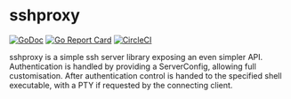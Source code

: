 # sshproxy

[![GoDoc](https://godoc.org/github.com/balena-io/sshproxy?status.svg)](https://godoc.org/github.com/balena-io/sshproxy)
[![Go Report Card](https://goreportcard.com/badge/github.com/balena-io/sshproxy)](https://goreportcard.com/report/github.com/balena-io/sshproxy)
[![CircleCI](https://circleci.com/gh/balena-io/sshproxy.png?style=shield)](https://circleci.com/gh/balena-io/sshproxy)

sshproxy is a simple ssh server library exposing an even simpler API.
Authentication is handled by providing a ServerConfig, allowing
full customisation.
After authentication control is handed to the specified shell executable,
with a PTY if requested by the connecting client.
